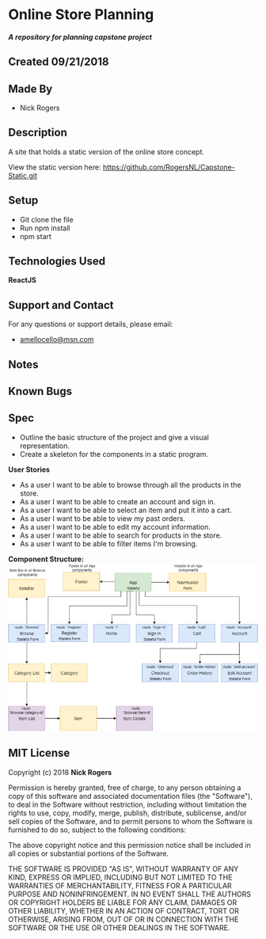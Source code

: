# Online Store Planning
##### A repository for planning capstone project

## Created 09/21/2018

## Made By

  * Nick Rogers  

## Description

A site that holds a static version of the online store concept.

View the static version here: https://github.com/RogersNL/Capstone-Static.git

## Setup

  * Git clone the file  
  * Run npm install  
  * npm start

## Technologies Used

  **ReactJS**

## Support and Contact

For any questions or support details, please email:
  * amellocello@msn.com  

## Notes

## Known Bugs

## Spec

* Outline the basic structure of the project and give a visual representation.
* Create a skeleton for the components in a static program.

**User Stories**
* As a user I want to be able to browse through all the products in the store.
* As a user I want to be able to create an account and sign in.
* As a user I want to be able to select an item and put it into a cart.
* As a user I want to be able to view my past orders.
* As a user I want to be able to edit my account information.
* As a user I want to be able to search for products in the store.
* As a user I want to be able to filter items I'm browsing.


**Component Structure:**
![Alt text](src/assets/images/TCGStore.png)

## MIT License

Copyright (c) 2018 **Nick Rogers**

Permission is hereby granted, free of charge, to any person obtaining a copy
of this software and associated documentation files (the "Software"), to deal
in the Software without restriction, including without limitation the rights
to use, copy, modify, merge, publish, distribute, sublicense, and/or sell
copies of the Software, and to permit persons to whom the Software is
furnished to do so, subject to the following conditions:

The above copyright notice and this permission notice shall be included in all
copies or substantial portions of the Software.

THE SOFTWARE IS PROVIDED "AS IS", WITHOUT WARRANTY OF ANY KIND, EXPRESS OR
IMPLIED, INCLUDING BUT NOT LIMITED TO THE WARRANTIES OF MERCHANTABILITY,
FITNESS FOR A PARTICULAR PURPOSE AND NONINFRINGEMENT. IN NO EVENT SHALL THE
AUTHORS OR COPYRIGHT HOLDERS BE LIABLE FOR ANY CLAIM, DAMAGES OR OTHER
LIABILITY, WHETHER IN AN ACTION OF CONTRACT, TORT OR OTHERWISE, ARISING FROM,
OUT OF OR IN CONNECTION WITH THE SOFTWARE OR THE USE OR OTHER DEALINGS IN THE
SOFTWARE.
